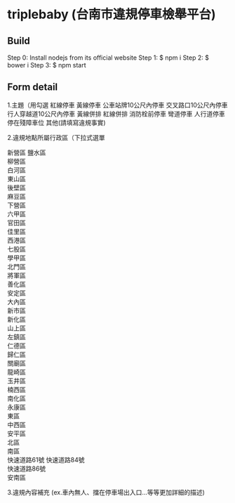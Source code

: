 # triplebaby (台南市違規停車檢舉平台)

## Build

Step 0: Install nodejs from its official website
Step 1: $ npm i
Step 2: $ bower i
Step 3: $ npm start

## Form detail

1.主題（用勾選
紅線停車
黃線停車
公車站牌10公尺內停車
交叉路口10公尺內停車
行人穿越道10公尺內停車
黃線併排
紅線併排
消防栓前停車
彎道停車
人行道停車
停在殘障車位
其他(請填寫違規事實)

2.違規地點所屬行政區（下拉式選單

新營區
鹽水區         
柳營區          
白河區               
東山區             
後壁區                
麻豆區               
下營區               
六甲區    
官田區        
佳里區          
西港區       
七股區          
學甲區           
北門區          
將軍區           
善化區       
安定區      
大內區     
新市區      
新化區      
山上區      
左鎮區        
仁德區       
歸仁區         
關廟區      
龍崎區      
玉井區   
楠西區   
南化區   
永康區             
東區                
中西區          
安平區     
北區                 
南區            
快速道路61號 
快速道路84號      
快速道路86號             
安南區     

3.違規內容補充
(ex.車內無人、擋在停車場出入口...等等更加詳細的描述)
